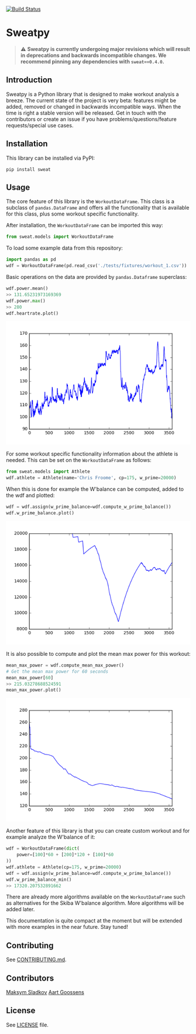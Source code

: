 [![Build Status](https://travis-ci.org/GoldenCheetah/sweatpy.svg?branch=master)](https://travis-ci.org/GoldenCheetah/sweatpy)

# Sweatpy
> :warning: **Sweatpy is currently undergoing major revisions which will result in deprecations and backwards incompatible changes. We recommend pinning any dependencies with `sweat==0.4.0`.**

## Introduction
Sweatpy is a Python library that is designed to make workout analysis a breeze. The current state of the project is very beta: features might be added, removed or changed in backwards incompatible ways. When the time is right a stable version will be released. Get in touch with the contributors or create an issue if you have problems/questions/feature requests/special use cases.

## Installation
This library can be installed via PyPI:
```
pip install sweat
```

## Usage
The core feature of this library is the `WorkoutDataFrame`.
This class is a subclass of `pandas.DataFrame` and offers all the functionality that is available for this class, plus some workout specific functionality.

After installation, the `WorkoutDataFrame` can be imported this way:
```python
from sweat.models import WorkoutDataFrame
```

To load some example data from this repository:
```python
import pandas as pd
wdf = WorkoutDataFrame(pd.read_csv('./tests/fixtures/workout_1.csv'))
```

Basic operations on the data are provided by `pandas.Dataframe` superclass:
```python
wdf.power.mean()
>> 131.65231973169369
wdf.power.max()
>> 280
wdf.heartrate.plot()
```
![Heartrate plot](docs/resources/heartrate.png)

For some workout specific functionality information about the athlete is needed.
This can be set on the `WorkoutDataFrame` as follows:
```python
from sweat.models import Athlete
wdf.athlete = Athlete(name='Chris Froome', cp=175, w_prime=20000)
```

When this is done for example the W'balance can be computed, added to the wdf and plotted:
```python
wdf = wdf.assign(w_prime_balance=wdf.compute_w_prime_balance())
wdf.w_prime_balance.plot()
```
![W'prime balance plot](docs/resources/w_prime_balance.png)

It is also possible to compute and plot the mean max power for this workout:
```python
mean_max_power = wdf.compute_mean_max_power()
# Get the mean max power for 60 seconds
mean_max_power[60]
>> 215.03278688524591
mean_max_power.plot()
```
![Mean max power](docs/resources/mean_max_power.png)

Another feature of this library is that you can create custom workout and for example analyze the W'balance of it:
```python
wdf = WorkoutDataFrame(dict(
    power=[100]*60 + [200]*120 + [100]*60
))
wdf.athlete = Athlete(cp=175, w_prime=20000)
wdf = wdf.assign(w_prime_balance=wdf.compute_w_prime_balance())
wdf.w_prime_balance_min()
>> 17320.207532891662
```

There are already more algorithms available on the `WorkoutDataFrame` such as alternatives for the Skiba W'balance algorithm.
More algorithms will be added later.

This documentation is quite compact at the moment but will be extended with more examples in the near future. Stay tuned!


## Contributing
See [CONTRIBUTING.md](CONTRIBUTING.md).

## Contributors
[Maksym Sladkov](https://github.com/sladkovm)
[Aart Goossens](https://github.com/AartGoossens)

## License
See [LICENSE](LICENSE) file.
